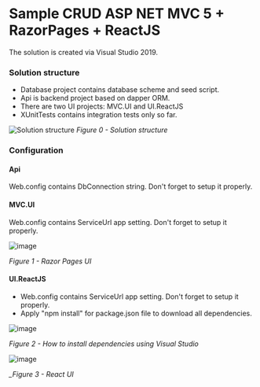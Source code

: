 # Sample CRUD ASP NET MVC 5 + RazorPages + ReactJS

The solution is created via Visual Studio 2019.

### Solution structure
* Database project contains database scheme and seed script.
* Api is backend project based on dapper ORM.
* There are two UI projects: MVC.UI and UI.ReactJS
* XUnitTests contains integration tests only so far.

![Solution structure](https://user-images.githubusercontent.com/4447809/112223312-29fbd700-8c43-11eb-91f0-341eb01ff298.png)
*Figure 0 - Solution structure*

### Configuration
#### Api
Web.config contains DbConnection string. Don't forget to setup it properly.
#### MVC.UI
Web.config contains ServiceUrl app setting. Don't forget to setup it properly.

![image](https://user-images.githubusercontent.com/4447809/112223259-1a7c8e00-8c43-11eb-99a5-262152605dc1.png)

*Figure 1 - Razor Pages UI*

#### UI.ReactJS
* Web.config contains ServiceUrl app setting. Don't forget to setup it properly.
* Apply "npm install" for package.json file to download all dependencies.

![image](https://user-images.githubusercontent.com/4447809/112223690-b1494a80-8c43-11eb-90ea-c43525acfacf.png)

*Figure 2 - How to install dependencies using Visual Studio*

![image](https://user-images.githubusercontent.com/4447809/112223159-fa4ccf00-8c42-11eb-8e84-6495654d1cff.png)

*_Figure 3 - React UI*
